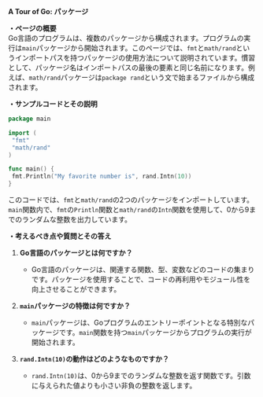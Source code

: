 **A Tour of Go: パッケージ**

**・ページの概要**  
Go言語のプログラムは、複数のパッケージから構成されます。プログラムの実行は`main`パッケージから開始されます。このページでは、`fmt`と`math/rand`というインポートパスを持つパッケージの使用方法について説明されています。慣習として、パッケージ名はインポートパスの最後の要素と同じ名前になります。例えば、`math/rand`パッケージは`package rand`という文で始まるファイルから構成されます。

**・サンプルコードとその説明**  
```go
package main

import (
 "fmt"
 "math/rand"
)

func main() {
 fmt.Println("My favorite number is", rand.Intn(10))
}
```
このコードでは、`fmt`と`math/rand`の2つのパッケージをインポートしています。`main`関数内で、`fmt`の`Println`関数と`math/rand`の`Intn`関数を使用して、0から9までのランダムな整数を出力しています。

**・考えるべき点や質問とその答え**  
1. **Go言語のパッケージとは何ですか？**  
   - Go言語のパッケージは、関連する関数、型、変数などのコードの集まりです。パッケージを使用することで、コードの再利用やモジュール性を向上させることができます。

2. **`main`パッケージの特徴は何ですか？**  
   - `main`パッケージは、Goプログラムのエントリーポイントとなる特別なパッケージです。`main`関数を持つ`main`パッケージからプログラムの実行が開始されます。

3. **`rand.Intn(10)`の動作はどのようなものですか？**  
   - `rand.Intn(10)`は、0から9までのランダムな整数を返す関数です。引数に与えられた値よりも小さい非負の整数を返します。

